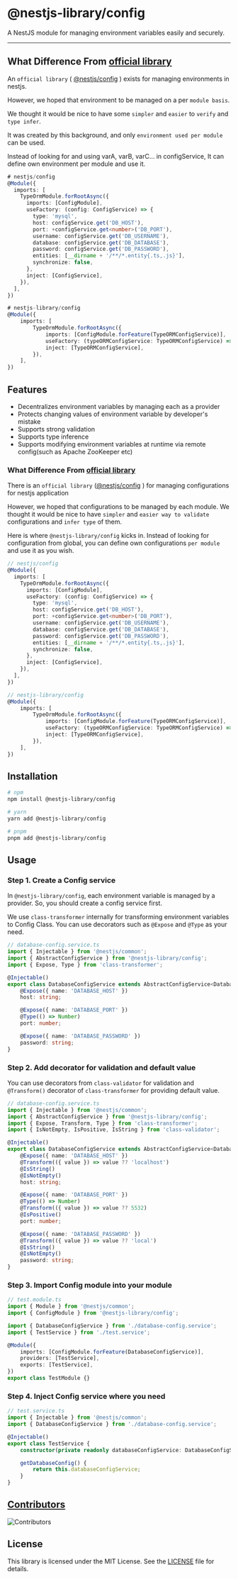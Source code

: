 # @nestjs-library/config

A NestJS module for managing environment variables easily and securely.

<hr/>

## What Difference From [official library](https://docs.nestjs.com/techniques/configuration)

An `official library` ( [@nestjs/config](https://docs.nestjs.com/techniques/configuration) ) exists for managing environments in nestjs.

However, we hoped that environment to be managed on a per `module basis`.

We thought it would be nice to have some `simpler` and `easier` to `verify` and `type infer`.

It was created by this background, and only `environment used per module` can be used.

Instead of looking for and using varA, varB, varC... in configService, It can define own environment per module and use it.

```ts
# nestjs/config
@Module({
  imports: [
    TypeOrmModule.forRootAsync({
      imports: [ConfigModule],
      useFactory: (config: ConfigService) => {
        type: 'mysql',
        host: configService.get('DB_HOST'),
        port: +configService.get<number>('DB_PORT'),
        username: configService.get('DB_USERNAME'),
        database: configService.get('DB_DATABASE'),
        password: configService.get('DB_PASSWORD'),
        entities: [__dirname + '/**/*.entity{.ts,.js}'],
        synchronize: false,
      },
      inject: [ConfigService],
    }),
  ],
})

# nestjs-library/config
@Module({
    imports: [
        TypeOrmModule.forRootAsync({
            imports: [ConfigModule.forFeature(TypeORMConfigService)],
            useFactory: (typeORMConfigService: TypeORMConfigService) => typeORMConfigService,
            inject: [TypeORMConfigService],
        }),
    ],
})
```

## Features

-   Decentralizes environment variables by managing each as a provider
-   Protects changing values of environment variable by developer's mistake
-   Supports strong validation
-   Supports type inference
-   Supports modifying environment variables at runtime via remote config(such as Apache ZooKeeper etc)

### What Difference From [official library](https://docs.nestjs.com/techniques/configuration)

There is an `official library` ([@nestjs/config](https://docs.nestjs.com/techniques/configuration) ) for managing configurations for nestjs application

However, we hoped that configurations to be managed by each module. We thought it would be nice to have `simpler` and `easier way to validate` configurations and `infer type` of them.

Here is where `@nestjs-library/config` kicks in. Instead of looking for configuration from global, you can define own configurations `per module` and use it as you wish.

```ts
// nestjs/config
@Module({
  imports: [
    TypeOrmModule.forRootAsync({
      imports: [ConfigModule],
      useFactory: (config: ConfigService) => {
        type: 'mysql',
        host: configService.get('DB_HOST'),
        port: +configService.get<number>('DB_PORT'),
        username: configService.get('DB_USERNAME'),
        database: configService.get('DB_DATABASE'),
        password: configService.get('DB_PASSWORD'),
        entities: [__dirname + '/**/*.entity{.ts,.js}'],
        synchronize: false,
      },
      inject: [ConfigService],
    }),
  ],
})

// nestjs-library/config
@Module({
    imports: [
        TypeOrmModule.forRootAsync({
            imports: [ConfigModule.forFeature(TypeORMConfigService)],
            useFactory: (typeORMConfigService: TypeORMConfigService) => typeORMConfigService,
            inject: [TypeORMConfigService],
        }),
    ],
})
```

## Installation

```bash
# npm
npm install @nestjs-library/config

# yarn
yarn add @nestjs-library/config

# pnpm
pnpm add @nestjs-library/config
```

## Usage

### Step 1. Create a Config service

In `@nestjs-library/config`, each environment variable is managed by a provider. So, you should create a config service first.

We use `class-transformer` internally for transforming environment variables to Config Class. You can use decorators such as `@Expose` and `@Type` as your need.

```ts
// database-config.service.ts
import { Injectable } from '@nestjs/common';
import { AbstractConfigService } from '@nestjs-library/config';
import { Expose, Type } from 'class-transformer';

@Injectable()
export class DatabaseConfigService extends AbstractConfigService<DatabaseConfigService> {
    @Expose({ name: 'DATABASE_HOST' })
    host: string;

    @Expose({ name: 'DATABASE_PORT' })
    @Type(() => Number)
    port: number;

    @Expose({ name: 'DATABASE_PASSWORD' })
    password: string;
}
```

### Step 2. Add decorator for validation and default value

You can use decorators from `class-validator` for validation and `@Transform()` decorator of `class-transformer` for providing default value.

```ts
// database-config.service.ts
import { Injectable } from '@nestjs/common';
import { AbstractConfigService } from '@nestjs-library/config';
import { Expose, Transform, Type } from 'class-transformer';
import { IsNotEmpty, IsPositive, IsString } from 'class-validator';

@Injectable()
export class DatabaseConfigService extends AbstractConfigService<DatabaseConfigService> {
    @Expose({ name: 'DATABASE_HOST' })
    @Transform(({ value }) => value ?? 'localhost')
    @IsString()
    @IsNotEmpty()
    host: string;

    @Expose({ name: 'DATABASE_PORT' })
    @Type(() => Number)
    @Transform(({ value }) => value ?? 5532)
    @IsPositive()
    port: number;

    @Expose({ name: 'DATABASE_PASSWORD' })
    @Transform(({ value }) => value ?? 'local')
    @IsString()
    @IsNotEmpty()
    password: string;
}
```

### Step 3. Import Config module into your module

```ts
// test.module.ts
import { Module } from '@nestjs/common';
import { ConfigModule } from '@nestjs-library/config';

import { DatabaseConfigService } from './database-config.service';
import { TestService } from './test.service';

@Module({
    imports: [ConfigModule.forFeature(DatabaseConfigService)],
    providers: [TestService],
    exports: [TestService],
})
export class TestModule {}
```

### Step 4. Inject Config service where you need

```ts
// test.service.ts
import { Injectable } from '@nestjs/common';
import { DatabaseConfigService } from './database-config.service';

@Injectable()
export class TestService {
    constructor(private readonly databaseConfigService: DatabaseConfigService) {}

    getDatabaseConfig() {
        return this.databaseConfigService;
    }
}
```

## [Contributors](https://github.com/woowabros/nestjs-library-config/graphs/contributors)

![Contributors](https://contrib.rocks/image?repo=woowabros/nestjs-library-config)

## License

This library is licensed under the MIT License. See the [LICENSE](./LICENSE) file for details.
